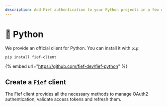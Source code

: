 ```yaml
---
description: Add Fief authentication to your Python projects in a few minutes.
---
```


# 🐍 Python

We provide an official client for Python. You can install it with `pip`:

```bash
pip install fief-client
```

{% embed url="https://github.com/fief-dev/fief-python" %}

## Create a `Fief` client

The Fief client provides all the necessary methods to manage OAuth2 authentication, validate access tokens and refresh them.


